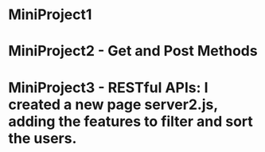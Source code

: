 # MiniProject1
# MiniProject2 - Get and Post Methods 
# MiniProject3 - RESTful APIs: I created a new page server2.js, adding the features to filter and sort the users.